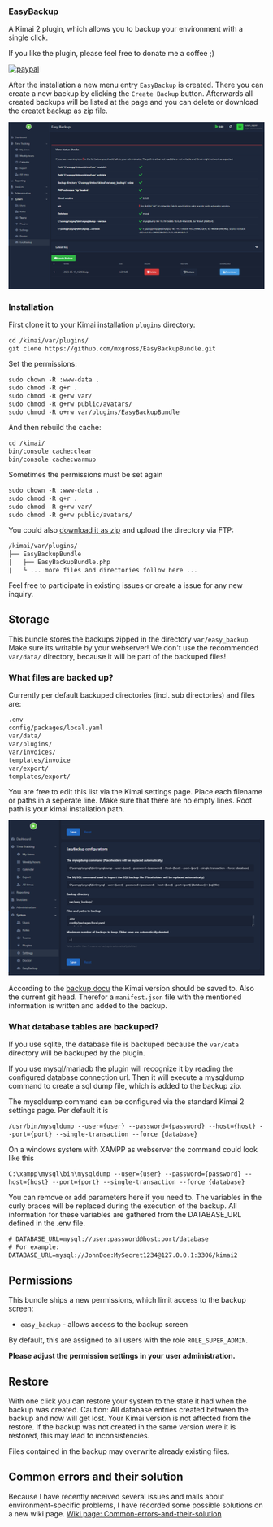### EasyBackup

A Kimai 2 plugin, which allows you to backup your environment with a single click.

If you like the plugin, please feel free to donate me a coffee ;)

[![paypal](https://www.paypalobjects.com/en_US/i/btn/btn_donate_LG.gif)](https://www.paypal.com/donate?hosted_button_id=XQD3PMPANZNG4)

After the installation a new menu entry `EasyBackup` is created. There you can create a new backup
by clicking the `Create Backup` button. Afterwards all created backups will be listed at the page
and you can delete or download the createt backup as zip file.

![Kimai2 Easy Backup Plugin Bundle](https://github.com/mxgross/EasyBackupBundle/blob/master/screenshot.jpg?raw=true)

### Installation

First clone it to your Kimai installation `plugins` directory:
```
cd /kimai/var/plugins/
git clone https://github.com/mxgross/EasyBackupBundle.git
```
Set the permissions:
```
sudo chown -R :www-data .
sudo chmod -R g+r .
sudo chmod -R g+rw var/
sudo chmod -R g+rw public/avatars/
sudo chmod -R o+rw var/plugins/EasyBackupBundle
```

And then rebuild the cache:
```
cd /kimai/
bin/console cache:clear
bin/console cache:warmup
```
Sometimes the permissions must be set again

```
sudo chown -R :www-data .
sudo chmod -R g+r .
sudo chmod -R g+rw var/
sudo chmod -R g+rw public/avatars/
```

You could also [download it as zip](https://github.com/mxgross/EasyBackupBundle/archive/master.zip) and upload the directory via FTP:

```
/kimai/var/plugins/
├── EasyBackupBundle
│   ├── EasyBackupBundle.php
|   └ ... more files and directories follow here ...
```

Feel free to participate in existing issues or create a issue for any new inquiry.

## Storage

This bundle stores the backups zipped in the directory `var/easy_backup`.
Make sure its writable by your webserver! We don't use the recommended 
`var/data/` directory, because it will be part of the backuped files!

### What files are backed up?

Currently per default backuped directories (incl. sub directories) and files are:

```
.env
config/packages/local.yaml
var/data/
var/plugins/
var/invoices/
templates/invoice
var/export/
templates/export/
```
You are free to edit this list via the Kimai settings page. Place each filename or paths in a seperate line. Make sure that there are no empty lines. Root path is your kimai installation path.

![Update the paths to your needs](https://github.com/mxgross/EasyBackupBundle/blob/dev/screenshot_files_and_paths_to_be_backed_up.JPG?raw=true)

According to the [backup docu](https://www.kimai.org/documentation/backups.html) the Kimai version should be saved to.
Also the current git head.
Therefor a `manifest.json` file with the mentioned information is written and added to the backup.

### What database tables are backuped?

If you use sqlite, the database file is backuped because the `var/data` directory will be backuped by the plugin.

If you use mysql/mariadb the plugin will recognize it by reading the configured database connection url.
Then it will execute a mysqldump command to create a sql dump file, which is added to the backup zip.

The mysqldump command can be configured via the standard Kimai 2 settings page.
Per default it is
```
/usr/bin/mysqldump --user={user} --password={password} --host={host} --port={port} --single-transaction --force {database}
```

On a windows system with XAMPP as webserver the command could look like this
```
C:\xampp\mysql\bin\mysqldump --user={user} --password={password} --host={host} --port={port} --single-transaction --force {database}
```

You can remove or add parameters here if you need to. The variables in the curly braces will be replaced during the execution of the backup. All information for these variables are gathered from the DATABASE_URL defined in the .env file.
```
# DATABASE_URL=mysql://user:password@host:port/database
# For example:
DATABASE_URL=mysql://JohnDoe:MySecret1234@127.0.0.1:3306/kimai2
```

## Permissions

This bundle ships a new permissions, which limit access to the backup screen:

- `easy_backup` - allows access to the backup screen

By default, this are assigned to all users with the role `ROLE_SUPER_ADMIN`.

**Please adjust the permission settings in your user administration.** 

## Restore
With one click you can restore your system to the state it had when the backup was created.
Caution: All database entries created between the backup and now will get lost. Your Kimai version is not affected from the restore. If the backup was not created in the same version were it is restored, this may lead to inconsistencies.

Files contained in the backup may overwrite already existing files.

## Common errors and their solution
Because I have recently received several issues and mails about environment-specific problems, I have recorded some possible solutions on a new wiki page.
[Wiki page: Common-errors-and-their-solution](https://github.com/mxgross/EasyBackupBundle/wiki/Common-errors-and-their-solution)

